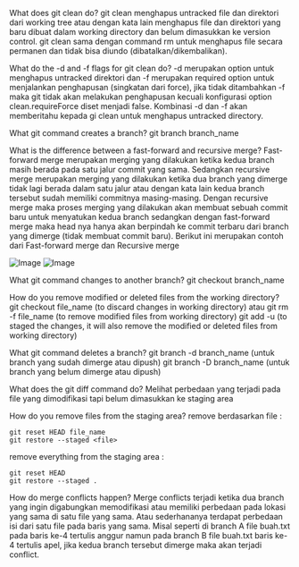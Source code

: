 What does git clean do?
git clean menghapus untracked file dan direktori dari working tree atau dengan kata lain menghapus file dan direktori yang baru dibuat dalam working directory dan belum dimasukkan ke version control. git clean sama dengan command rm untuk menghapus file secara permanen dan tidak bisa diundo (dibatalkan/dikembalikan).



What do the -d and -f flags for git clean do?
-d merupakan option untuk menghapus untracked direktori dan -f merupakan required option untuk menjalankan penghapusan (singkatan dari force), jika tidak ditambahkan -f maka git tidak akan melakukan penghapusan kecuali konfigurasi option clean.requireForce diset menjadi false. Kombinasi -d dan -f akan memberitahu kepada gi clean untuk menghapus untracked directory.

What git command creates a branch?
git branch branch_name

What is the difference between a fast-forward and recursive merge?
Fast-forward merge merupakan merging yang dilakukan ketika kedua branch masih berada pada satu jalur commit yang sama. Sedangkan recursive merge merupakan merging yang dilakukan ketika dua branch yang dimerge tidak lagi berada dalam satu jalur atau dengan kata lain kedua branch tersebut sudah memiliki commitnya masing-masing. Dengan recursive merge maka proses merging yang dilakukan akan membuat sebuah commit baru untuk menyatukan kedua branch sedangkan dengan fast-forward merge maka head nya hanya akan berpindah ke commit terbaru dari branch yang dimerge (tidak membuat commit baru). 
Berikut ini merupakan contoh dari Fast-forward merge dan Recursive merge

![Image](https://user-images.githubusercontent.com/61933958/134110878-a05a835c-f5f9-4849-8c92-79df11fd4be8.png)
![Image](https://user-images.githubusercontent.com/61933958/134110882-838b7e25-c344-44ee-8f7e-e3fa5ce24f96.png)



What git command changes to another branch?
git checkout branch_name

How do you remove modified or deleted files from the working directory?
git checkout file_name (to discard changes in working directory) atau git rm -f file_name (to remove modified files from working directory)
git add -u (to staged the changes, it will also remove the modified or deleted files from working directory)

What git command deletes a branch?
git branch -d branch_name (untuk branch yang sudah dimerge atau dipush)
git branch -D branch_name (untuk branch yang belum dimerge atau dipush)

What does the git diff command do?
Melihat perbedaan yang terjadi pada file yang dimodifikasi tapi belum dimasukkan ke staging area

How do you remove files from the staging area?
remove berdasarkan file :

    git reset HEAD file_name
    git restore --staged <file>

remove everything from the staging area :

    git reset HEAD
    git restore --staged .

How do merge conflicts happen?
Merge conflicts terjadi ketika dua branch yang ingin digabungkan memodifikasi atau memiliki perbedaan pada lokasi yang sama di satu file yang sama. Atau sederhananya terdapat perbedaan isi dari satu file pada baris yang sama. Misal seperti di branch A file buah.txt pada baris ke-4 tertulis anggur namun pada branch B file buah.txt baris ke-4 tertulis apel, jika kedua branch tersebut dimerge maka akan terjadi conflict.
